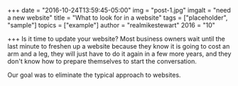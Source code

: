 +++
date = "2016-10-24T13:59:45-05:00"
img = "post-1.jpg"
imgalt = "need a new website"
title = "What to look for in a website"
tags = ["placeholder", "sample"]
topics = ["example"]
author = "realmikestewart"
2016 = "10"

+++
Is it time to update your website? Most business owners wait until the last minute to freshen up a website because they know it is going to cost an arm and a leg, they will just have to do it again in a few more years, and they don't know how to prepare themselves to start the conversation.

Our goal was to eliminate the typical approach to websites.

